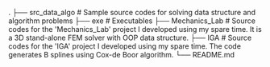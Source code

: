 .
├── src_data_algo     # Sample source codes for solving data structure and algorithm problems 
├── exe               # Executables
├── Mechanics_Lab     # Source codes for the 'Mechanics_Lab' project I developed using my spare time. It is a 3D stand-alone FEM solver with OOP data structure.
├── IGA               # Source codes for the 'IGA' project I developed using my spare time. The code generates B splines using Cox-de Boor algorithm.
└── README.md
